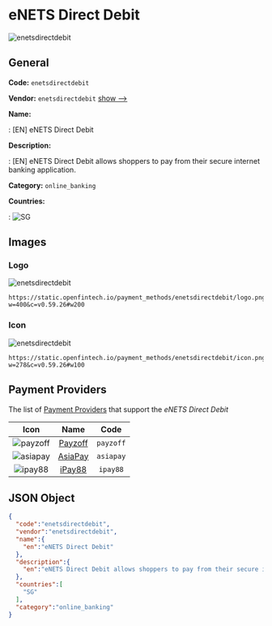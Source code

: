 
# eNETS Direct Debit 
![enetsdirectdebit](https://static.openfintech.io/payment_methods/enetsdirectdebit/logo.png?w=400&c=v0.59.26#w200)  

## General 
**Code:** `enetsdirectdebit` 
 
**Vendor:** `enetsdirectdebit` [show -->](/vendors/enetsdirectdebit/) 
 
**Name:** 
 
:	[EN] eNETS Direct Debit 
 
**Description:** 
 
: [EN] eNETS Direct Debit allows shoppers to pay from their secure internet banking application. 
 
**Category:** `online_banking` 
 
**Countries:** 
 
:	![SG](https://cdnjs.cloudflare.com/ajax/libs/flag-icon-css/3.3.0/flags/4x3/sg.svg#w24)  

## Images 

### Logo 
![enetsdirectdebit](https://static.openfintech.io/payment_methods/enetsdirectdebit/logo.png?w=400&c=v0.59.26#w200)  

```
https://static.openfintech.io/payment_methods/enetsdirectdebit/logo.png?w=400&c=v0.59.26#w200
```  

### Icon 
![enetsdirectdebit](https://static.openfintech.io/payment_methods/enetsdirectdebit/icon.png?w=278&c=v0.59.26#w100)  

```
https://static.openfintech.io/payment_methods/enetsdirectdebit/icon.png?w=278&c=v0.59.26#w100
```  

## Payment Providers 
 
The list of [Payment Providers](/payment-providers/) that support the _eNETS Direct Debit_ 

|Icon|Name|Code| 
|:---:|:---:|:---:| 
|![payzoff](https://static.openfintech.io/payment_providers/payzoff/icon.png?w=278&c=v0.59.26#w100) |[Payzoff](/payment-providers/payzoff/)|`payzoff`| 
|![asiapay](https://static.openfintech.io/payment_providers/asiapay/icon.png?w=278&c=v0.59.26#w100) |[AsiaPay](/payment-providers/asiapay/)|`asiapay`| 
|![ipay88](https://static.openfintech.io/payment_providers/ipay88/icon.png?w=278&c=v0.59.26#w100) |[iPay88](/payment-providers/ipay88/)|`ipay88`| 
 

## JSON Object 

```json
{
  "code":"enetsdirectdebit",
  "vendor":"enetsdirectdebit",
  "name":{
    "en":"eNETS Direct Debit"
  },
  "description":{
    "en":"eNETS Direct Debit allows shoppers to pay from their secure internet banking application."
  },
  "countries":[
    "SG"
  ],
  "category":"online_banking"
}
```  
